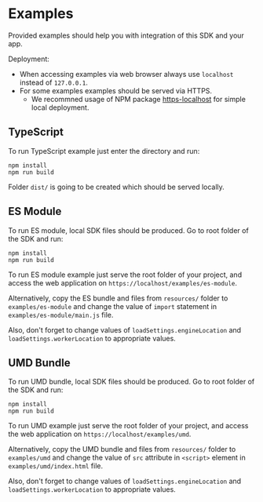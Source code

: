 # Examples

Provided examples should help you with integration of this SDK and your app.

Deployment:

* When accessing examples via web browser always use `localhost` instead of `127.0.0.1`.
* For some examples examples should be served via HTTPS.
    * We recommned usage of NPM package [https-localhost](https://www.npmjs.com/package/https-localhost) for simple local deployment.

## TypeScript

To run TypeScript example just enter the directory and run:

```
npm install
npm run build
```

Folder `dist/` is going to be created which should be served locally.

## ES Module

To run ES module, local SDK files should be produced. Go to root folder of the
SDK and run:

```
npm install
npm run build
```

To run ES module example just serve the root folder of your project, and access
the web application on `https://localhost/examples/es-module`.

Alternatively, copy the ES bundle and files from `resources/` folder to `examples/es-module`
and change the value of `import` statement in `examples/es-module/main.js` file.

Also, don't forget to change values of `loadSettings.engineLocation` and
`loadSettings.workerLocation` to appropriate values.

## UMD Bundle

To run UMD bundle, local SDK files should be produced. Go to root folder of the
SDK and run:

```
npm install
npm run build
```

To run UMD example just serve the root folder of your project, and access the
web application on `https://localhost/examples/umd`.

Alternatively, copy the UMD bundle and files from `resources/` folder to `examples/umd`
and change the value of `src` attribute in `<script>` element in `examples/umd/index.html` file.

Also, don't forget to change values of `loadSettings.engineLocation` and
`loadSettings.workerLocation` to appropriate values.
